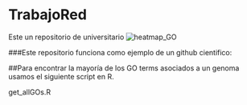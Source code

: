 # TrabajoRed
Este un repositorio de universitario
![heatmap_GO](https://user-images.githubusercontent.com/22058504/120571906-edc9bd00-c3cf-11eb-8c58-4201350ee4e0.png)


###Este repositorio funciona como ejemplo de un github cientifico:

##Para encontrar la mayoría de los GO terms asociados a un genoma usamos el siguiente script en R.

get_allGOs.R

